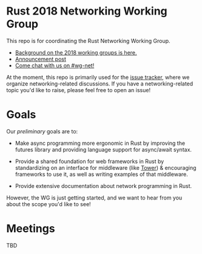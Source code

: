 # Rust 2018 Networking Working Group

This repo is for coordinating the Rust Networking Working Group. 

- [Background on the 2018 working groups is here.][working-groups]
- [Announcement post]
- [Come chat with us on #wg-net!][discord]

At the moment, this repo is primarily used for the [issue tracker], where we organize networking-related discussions. If you have a networking-related topic you'd like to raise, please feel free to open an issue!

[working-groups]: https://internals.rust-lang.org/t/announcing-the-2018-domain-working-groups/6737
[Announcement post]: https://internals.rust-lang.org/t/announcing-the-network-services-working-group-wg-net/7354/
[discord]: https://discord.gg/rust-lang
[issue tracker]: https://github.com/rust-lang-nursery/net-wg/issues

# Goals

Our *preliminary* goals are to:

* Make async programming more ergonomic in Rust by improving the futures library and providing language support for async/await syntax.

* Provide a shared foundation for web frameworks in Rust by standardizing on an interface for middleware (like [Tower]) & encouraging frameworks to use it, as well as writing examples of that middleware.

* Provide extensive documentation about network programming in Rust.

However, the WG is just getting started, and we want to hear from you about the scope you'd like to see!

[Tower]: https://github.com/tower-rs/tower

# Meetings

TBD
